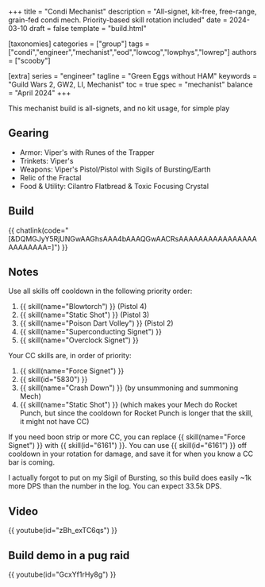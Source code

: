 +++
title = "Condi Mechanist"
description = "All-signet, kit-free, free-range, grain-fed condi mech. Priority-based skill rotation included"
date = 2024-03-10
draft = false
template = "build.html"

[taxonomies]
categories = ["group"]
tags = ["condi","engineer","mechanist","eod","lowcog","lowphys","lowrep"]
authors = ["scooby"]

[extra]
series = "engineer"
tagline = "Green Eggs without HAM"
keywords = "Guild Wars 2, GW2, LI, Mechanist"
toc = true
spec = "mechanist"
balance = "April 2024"
+++

This mechanist build is all-signets, and no kit usage, for simple play

## Gearing

- Armor: Viper's with Runes of the Trapper
- Trinkets: Viper's
- Weapons: Viper's Pistol/Pistol with Sigils of Bursting/Earth
- Relic of the Fractal
- Food & Utility: Cilantro Flatbread & Toxic Focusing Crystal

## Build

{{ chatlink(code="[&DQMGJyY5RjUNGwAAGhsAAA4bAAAQGwAACRsAAAAAAAAAAAAAAAAAAAAAAAA=]") }}

## Notes

Use all skills off cooldown in the following priority order:

1. {{ skill(name="Blowtorch") }} (Pistol 4)  
2. {{ skill(name="Static Shot") }} (Pistol 3)  
3. {{ skill(name="Poison Dart Volley") }} (Pistol 2)  
4. {{ skill(name="Superconducting Signet") }}  
5. {{ skill(name="Overclock Signet") }}

Your CC skills are, in order of priority:

1. {{ skill(name="Force Signet") }}  
2. {{ skill(id="5830") }}  
3. {{ skill(name="Crash Down") }} (by unsummoning and summoning Mech)  
4. {{ skill(name="Static Shot") }} (which makes your Mech do Rocket Punch, but since the cooldown for Rocket Punch is longer that the skill, it might not have CC)

If you need boon strip or more CC, you can replace {{ skill(name="Force Signet") }} with {{ skill(id="6161") }}. You can use {{ skill(id="6161") }} off cooldown in your rotation for damage, and save it for when you know a CC bar is coming.

I actually forgot to put on my Sigil of Bursting, so this build does easily ~1k more DPS than the number in the log. You can expect 33.5k DPS.

## Video

{{ youtube(id="zBh_exTC6qs") }}

## Build demo in a pug raid

{{ youtube(id="GcxYf1rHy8g") }}
